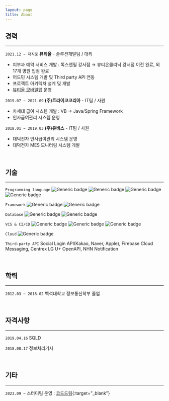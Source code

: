 ```yaml
---
layout: page
title: About
---
```


## 경력

---

`2021.12 ~ 재직중` **뷰티올** - 솔루션개발팀 / 대리

- 피부과 예약 서비스 개발 : 톡스앤필 강서점 → 뷰티온클리닉 강서점 이전 완료, 외 17개 병원 입점 완료
- 어드민 시스템 개발 및 Third party API 연동
- 프로젝트 아키텍쳐 설계 및 개발
- [뷰티올 모바일앱](https://play.google.com/store/apps/details?id=kr.co.winwinlab.sopretty) 운영

`2019.07 ~ 2021.09` **(주)트라이코코리아** - IT팀 / 사원

- 차세대 급여 시스템 개발 : VB → Java/Spring Framework
- 인사급여관리 시스템 운영

`2018.01 ~ 2019.03` **(주)유비스** - IT팀 / 사원

- 대덕전자 인사급여관리 시스템 운영
- 대덕전자 MES 모니터링 시스템 개발

<br>

## 기술

---

`Programming language` ![Generic badge](https://img.shields.io/badge/-java-cce6ff?style=for-the-badge&logo=java&logoColor=black) ![Generic badge](https://img.shields.io/badge/-javascript-cce6ff?style=for-the-badge&logo=javascript&logoColor=black) ![Generic badge](https://img.shields.io/badge/-jquery-cce6ff?style=for-the-badge&logo=jquery&logoColor=black) ![Generic badge](https://img.shields.io/badge/-dart-cce6ff?style=for-the-badge&logo=dart&logoColor=black)

`Framework` ![Generic badge](https://img.shields.io/badge/-Spring-99ff99?style=for-the-badge&logo=spring&logoColor=black) ![Generic badge](https://img.shields.io/badge/-Flutter-99ff99?style=for-the-badge&logo=flutter&logoColor=black)

`Database` ![Generic badge](https://img.shields.io/badge/-Oracle-FA5C5C?style=for-the-badge&logo=Oracle&logoColor=black) ![Generic badge](https://img.shields.io/badge/-Mysql-FA5C5C?style=for-the-badge&logo=MySQL&logoColor=black)

`VCS & CI/CD` ![Generic badge](https://img.shields.io/badge/-Subversion-654FF0?style=for-the-badge&logo=Subversion&logoColor=white) ![Generic badge](https://img.shields.io/badge/-GIT-654FF0?style=for-the-badge&logo=Github&logoColor=white) ![Generic badge](https://img.shields.io/badge/-Jenkins-654FF0?style=for-the-badge&logo=Jenkins&logoColor=white)

`Cloud` ![Generic badge](https://img.shields.io/badge/-AWS-ffcc66?style=for-the-badge&logo=Amazon&logoColor=black)

`Third-party API` Social Login API(Kakao, Naver, Apple), Firebase Cloud Messaging, Centrex LG U+ OpenAPI, NHN Notification

<br>

## 학력

---

`2012.03 ~ 2018.02` 백석대학교 정보통신학부 졸업

<br>

## 자격사항

---

`2019.04.16` SQLD

`2018.08.17` 정보처리기사

<br>

## 기타

---

`2023.09 ~` 스터디팀 운영 : [코드드림](https://codedream.co.kr){:target="\_blank"}
